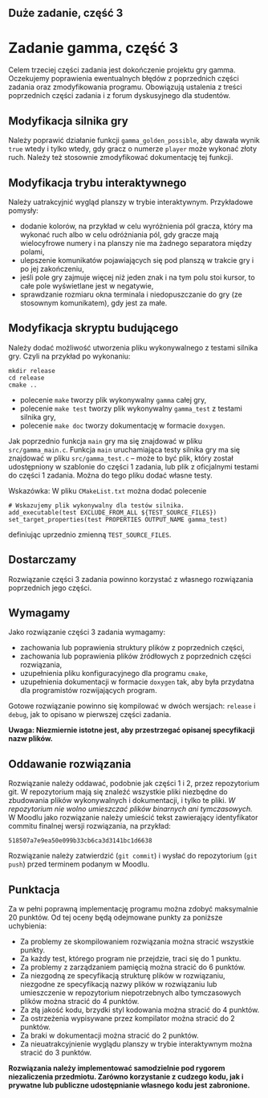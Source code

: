 ## Duże zadanie, część 3

# Zadanie gamma, część 3

Celem trzeciej części zadania jest dokończenie projektu gry gamma. Oczekujemy poprawienia ewentualnych błędów z poprzednich części zadania oraz zmodyfikowania programu. Obowiązują ustalenia z treści poprzednich części zadania i z forum dyskusyjnego dla studentów.

## Modyfikacja silnika gry

Należy poprawić działanie funkcji `gamma_golden_possible`, aby dawała wynik `true` wtedy i tylko wtedy, gdy gracz o numerze `player` może wykonać złoty ruch. Należy też stosownie zmodyfikować dokumentację tej funkcji.

## Modyfikacja trybu interaktywnego

Należy uatrakcyjnić wygląd planszy w trybie interaktywnym. Przykładowe pomysły:

*   dodanie kolorów, na przykład w celu wyróżnienia pól gracza, który ma wykonać ruch albo w celu odróżniania pól, gdy gracze mają wielocyfrowe numery i na planszy nie ma żadnego separatora między polami,
*   ulepszenie komunikatów pojawiających się pod planszą w trakcie gry i po jej zakończeniu,
*   jeśli pole gry zajmuje więcej niż jeden znak i na tym polu stoi kursor, to całe pole wyświetlane jest w negatywie,
*   sprawdzanie rozmiaru okna terminala i niedopuszczanie do gry (ze stosownym komunikatem), gdy jest za małe.

## Modyfikacja skryptu budującego

Należy dodać możliwość utworzenia pliku wykonywalnego z testami silnika gry. Czyli na przykład po wykonaniu:

    mkdir release
    cd release
    cmake ..

*   polecenie `make` tworzy plik wykonywalny `gamma` całej gry,
*   polecenie `make test` tworzy plik wykonywalny `gamma_test` z testami silnika gry,
*   polecenie `make doc` tworzy dokumentację w formacie `doxygen`.

Jak poprzednio funkcja `main` gry ma się znajdować w pliku `src/gamma_main.c`. Funkcja `main` uruchamiająca testy silnika gry ma się znajdować w pliku `src/gamma_test.c` – może to być plik, który został udostępniony w szablonie do części 1 zadania, lub plik z oficjalnymi testami do części 1 zadania. Można do tego pliku dodać własne testy.

Wskazówka: W pliku `CMakeList.txt` można dodać polecenie

    # Wskazujemy plik wykonywalny dla testów silnika.
    add_executable(test EXCLUDE_FROM_ALL ${TEST_SOURCE_FILES})
    set_target_properties(test PROPERTIES OUTPUT_NAME gamma_test)

definiując uprzednio zmienną `TEST_SOURCE_FILES`.

## Dostarczamy

Rozwiązanie części 3 zadania powinno korzystać z własnego rozwiązania poprzednich jego części.

## Wymagamy

Jako rozwiązanie części 3 zadania wymagamy:

*   zachowania lub poprawienia struktury plików z poprzednich części,
*   zachowania lub poprawienia plików źródłowych z poprzednich części rozwiązania,
*   uzupełnienia pliku konfiguracyjnego dla programu `cmake`,
*   uzupełnienia dokumentacji w formacie `doxygen` tak, aby była przydatna dla programistów rozwijających program.

Gotowe rozwiązanie powinno się kompilować w dwóch wersjach: `release` i `debug`, jak to opisano w pierwszej części zadania.

**Uwaga: Niezmiernie istotne jest, aby przestrzegać opisanej specyfikacji nazw plików.**

## Oddawanie rozwiązania

Rozwiązanie należy oddawać, podobnie jak części 1 i 2, przez repozytorium git. W repozytorium mają się znaleźć wszystkie pliki niezbędne do zbudowania plików wykonywalnych i dokumentacji, i tylko te pliki. _W repozytorium nie wolno umieszczać plików binarnych ani tymczasowych._ W Moodlu jako rozwiązanie należy umieścić tekst zawierający identyfikator commitu finalnej wersji rozwiązania, na przykład:

    518507a7e9ea50e099b33cb6ca3d3141bc1d6638

Rozwiązanie należy zatwierdzić (`git commit`) i wysłać do repozytorium (`git push`) przed terminem podanym w Moodlu.

## Punktacja

Za w pełni poprawną implementację programu można zdobyć maksymalnie 20 punktów. Od tej oceny będą odejmowane punkty za poniższe uchybienia:

*   Za problemy ze skompilowaniem rozwiązania można stracić wszystkie punkty.
*   Za każdy test, którego program nie przejdzie, traci się do 1 punktu.
*   Za problemy z zarządzaniem pamięcią można stracić do 6 punktów.
*   Za niezgodną ze specyfikacją strukturę plików w rozwiązaniu, niezgodne ze specyfikacją nazwy plików w rozwiązaniu lub umieszczenie w repozytorium niepotrzebnych albo tymczasowych plików można stracić do 4 punktów.
*   Za złą jakość kodu, brzydki styl kodowania można stracić do 4 punktów.
*   Za ostrzeżenia wypisywane przez kompilator można stracić do 2 punktów.
*   Za braki w dokumentacji można stracić do 2 punktów.
*   Za nieuatrakcyjnienie wyglądu planszy w trybie interaktywnym można stracić do 3 punktów.

**Rozwiązania należy implementować samodzielnie pod rygorem niezaliczenia przedmiotu. Zarówno korzystanie z cudzego kodu, jak i prywatne lub publiczne udostępnianie własnego kodu jest zabronione.**
